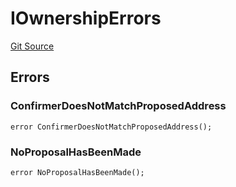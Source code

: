 # IOwnershipErrors
[Git Source](https://github.com/thrackle-io/tron/blob/4b8e6b6f1f58764b58a041110acc182dd905d211/src/common/IErrors.sol)


## Errors
### ConfirmerDoesNotMatchProposedAddress

```solidity
error ConfirmerDoesNotMatchProposedAddress();
```

### NoProposalHasBeenMade

```solidity
error NoProposalHasBeenMade();
```


